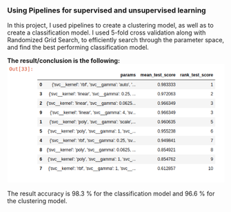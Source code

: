 ### Using Pipelines for supervised and unsupervised learning

In this project, I used pipelines to create a clustering model, as well as to create a classification model. I used 5-fold cross validation along with Randomized Grid Search, to efficiently search through the parameter space, and find the best performing classification model. 

**The result/conclusion is the following:**
![image](SVC.png)

The result accuracy is 98.3 % for the classification model and 96.6 % for the clustering model. 